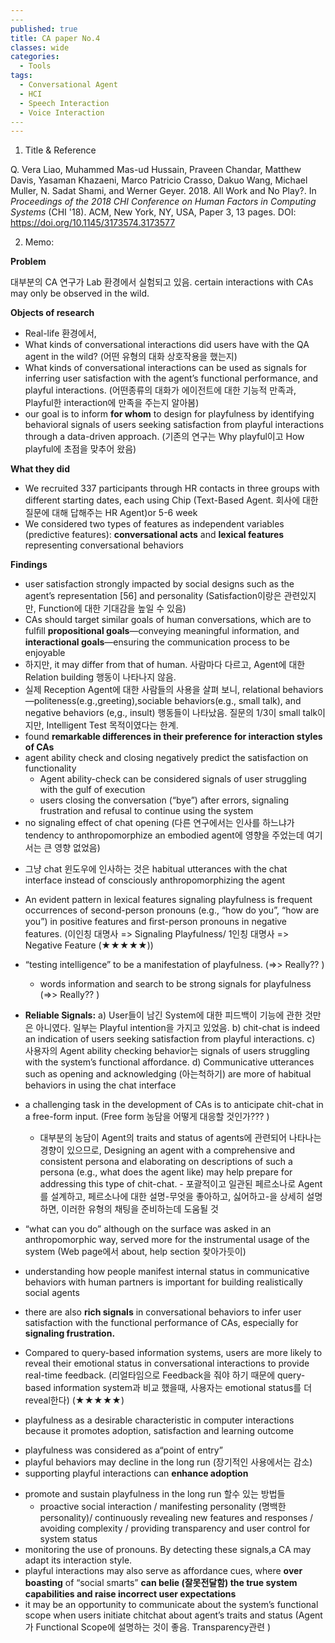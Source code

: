 ```yaml
---
​---
published: true
title: CA paper No.4
classes: wide
categories:
  - Tools
tags:
  - Conversational Agent
  - HCI
  - Speech Interaction
  - Voice Interaction
​---
---
```




1. Title & Reference

Q. Vera Liao, Muhammed Mas-ud Hussain, Praveen Chandar, Matthew Davis, Yasaman Khazaeni, Marco Patricio Crasso, Dakuo Wang, Michael Muller, N. Sadat Shami, and Werner Geyer. 2018. All Work and No Play?. In *Proceedings of the 2018 CHI Conference on Human Factors in Computing Systems* (CHI '18). ACM, New York, NY, USA, Paper 3, 13 pages. DOI: https://doi.org/10.1145/3173574.3173577

2. Memo:

**Problem**

대부분의 CA 연구가 Lab 환경에서 실험되고 있음. certain interactions with CAs may only be observed in the wild.

**Objects of research**

-  Real-life 환경에서, 
  - What kinds of conversational interactions did users have with the QA agent in the wild? (어떤 유형의 대화 상호작용을 했는지)
  - What kinds of conversational interactions can be used as signals for inferring user satisfaction with the agent’s functional performance, and playful interactions. (어떤종류의 대화가 에이전트에 대한 기능적 만족과, Playful한 interaction에 만족을 주는지 알아봄)
-  our goal is to inform **for whom** to design for playfulness by identifying behavioral signals of users seeking satisfaction from playful interactions through a data-driven approach. (기존의 연구는 Why playful이고 How playful에 초점을 맞추어 왔음)

**What they did**

- We recruited 337 participants through HR contacts in three groups with different starting dates, each using Chip (Text-Based Agent. 회사에 대한 질문에 대해 답해주는 HR Agent)or 5-6 week
- We considered two types of features as independent variables (predictive features): **conversational acts** and **lexical features** representing conversational behaviors

**Findings**

* user satisfaction strongly impacted by social designs such as the agent’s representation [56] and personality (Satisfaction이랑은 관련있지만, Function에 대한 기대감을 높일 수 있음)
*  CAs should target similar goals of human conversations, which are to fulﬁll **propositional goals**—conveying meaningful information, and **interactional goals**—ensuring the communication process to be enjoyable
* 하지만, it may differ from that of human. 사람마다 다르고, Agent에 대한 Relation building 행동이 나타나지 않음. 
*  실제 Reception Agent에 대한 사람들의 사용을 살펴 보니, relational behaviors—politeness(e.g.,greeting),sociable behaviors(e.g., small talk), and negative behaviors (e,g., insult) 행동들이 나타났음.  질문의 1/3이 small talk이지만, Intelligent Test 목적이였다는 한계. 
* found **remarkable differences in their preference for interaction styles of CAs**
* agent ability check and closing negatively predict the satisfaction on functionality
  - Agent ability-check can be considered signals of user struggling with the gulf of execution 
  -  users closing the conversation (“bye”) after errors, signaling frustration and refusal to continue using the system
*  no signaling effect of chat opening (다른 연구에서는 인사를 하느냐가  tendency to anthropomorphize an embodied agent에 영향을 주었는데 여기서는 큰 영향 없었음)
  - 그냥 chat 윈도우에 인사하는 것은 habitual utterances with the chat interface instead of consciously anthropomorphizing the agent
*  An evident pattern in lexical features signaling playfulness is frequent occurrences of second-person pronouns (e.g., “how do you”, “how are you”) in positive features and ﬁrst-person pronouns in negative features. (이인칭 대명사 => Signaling Playfulness/ 1인칭 대명사 => Negative Feature (★★★★★))
* “testing intelligence” to be a manifestation of playfulness. (=>> Really?? )
  -  words information and search to be strong signals for playfulness  (=>> Really?? )

* **Reliable Signals:** a) User들이 남긴 System에 대한 피드백이 기능에 관한 것만은 아니였다. 일부는 Playful intention을 가지고 있었음.  b) chit-chat is indeed an indication of users seeking satisfaction from playful interactions. c) 사용자의 Agent ability checking behavior는  signals of users struggling with the system’s functional affordance. d) Communicative utterances such as opening and acknowledging (아는척하기) are more of habitual behaviors in using the chat interface
* a challenging task in the development of CAs is to anticipate chit-chat in a free-form input.  (Free form 농담을 어떻게 대응할 것인가??? )
  - 대부분의 농담이 Agent의 traits and status of agents에 관련되어 나타나는 경향이 있으므로,  Designing an agent with a comprehensive and consistent persona and elaborating on descriptions of such a persona (e.g., what does the agent like) may help prepare for addressing this type of chit-chat. - 포괄적이고 일관된 페르소나로 Agent를 설계하고, 페르소나에 대한 설명-무엇을 좋아하고, 싫어하고-을 상세히 설명하면, 이러한 유형의 채팅을 준비하는데 도움될 것
* “what can you do” although on the surface was asked in an anthropomorphic way, served more for the instrumental usage of the system (Web page에서 about, help section 찾아가듯이)

*  understanding how people manifest internal status in communicative behaviors with human partners is important for building realistically social agents
* there are also **rich signals** in conversational behaviors to infer user satisfaction with the functional performance of CAs, especially for **signaling frustration.**
* Compared to query-based information systems, users are more likely to reveal their emotional status in conversational interactions to provide real-time feedback.  (리얼타임으로 Feedback을 줘야 하기 때문에 query-based information system과 비교 했을때, 사용자는 emotional status를 더 reveal한다) (★★★★★)
*  playfulness as a desirable characteristic in computer interactions because it promotes adoption, satisfaction and learning outcome
  -  playfulness was considered as a“point of entry”
  - playful behaviors may decline in the long run (장기적인 사용에서는 감소)
  - supporting playful interactions can **enhance adoption**
* promote and sustain playfulness in the long run 할수 있는 방법들
  -  proactive social interaction /  manifesting personality (명백한 personality)/ continuously revealing new features and responses /  avoiding complexity /  providing transparency and user control for system status
*  monitoring the use of pronouns.  By detecting these signals,a CA may adapt its interaction style. 
* playful interactions may also serve as affordance cues, where **over boasting** of “social smarts” **can belie (잘못전달함) the true system capabilities and raise incorrect user expectations**
* it may be an opportunity to communicate about the system’s functional scope when users initiate chitchat about agent’s traits and status (Agent가  Functional Scope에  설명하는 것이 좋음. Transparency관련 )